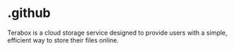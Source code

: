 # .github
Terabox is a cloud storage service designed to provide users with a simple, efficient way to store their files online.
